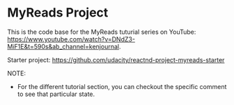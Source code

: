 # MyReads Project

This is the code base for the MyReads tuturial series on YouTube: https://www.youtube.com/watch?v=DNdZ3-MiF1E&t=590s&ab_channel=kenjournal.

Starter project: https://github.com/udacity/reactnd-project-myreads-starter

NOTE:
- For the different tutorial section, you can checkout the specific comment to see that particular state.
